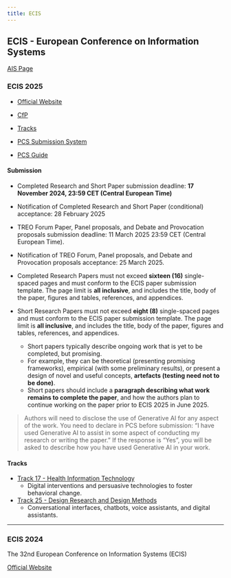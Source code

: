 ```yaml
---
title: ECIS
---
```


## ECIS - European Conference on Information Systems

[AIS Page](https://aisnet.org/page/ECISPage)

### ECIS 2025

- [Official Website](https://ecis2025.eu/)
- [CfP](https://ecis2025.eu/submissions/call-for-papers/)
- [Tracks](https://ecis2025.eu/track-descriptions/)

- [PCS Submission System](https://new.precisionconference.com/submissions)
- [PCS Guide](https://ecis2024.eu/pcs-guide-for-authors/)

#### Submission

- Completed Research and Short Paper submission deadline: **17 November 2024, 23:59 CET (Central European Time)**
- Notification of Completed Research and Short Paper (conditional) acceptance: 28 February 2025
- TREO Forum Paper, Panel proposals, and Debate and Provocation proposals submission deadline: 11 March 2025 23:59 CET (Central European Time).
- Notification of TREO Forum, Panel proposals, and Debate and Provocation proposals acceptance: 25 March 2025.


- Completed Research Papers must not exceed **sixteen (16)** single-spaced pages and must conform to the ECIS paper submission template. The page limit is **all inclusive**, and includes the title, body of the paper, figures and tables, references, and appendices. 
- Short Research Papers  must not exceed **eight (8)** single-spaced pages and must conform to the ECIS paper submission template. The page limit is **all inclusive**, and includes the title, body of the paper, figures and tables, references, and appendices. 
    - Short papers typically describe ongoing work that is yet to be completed, but promising.
    - For example, they can be theoretical (presenting promising frameworks), empirical (with some preliminary results), or present a design of novel and useful concepts, **artefacts (testing need not to be done)**. 
    - Short papers should include a **paragraph describing what work remains to complete the paper**, and how the authors plan to continue working on the paper prior to ECIS 2025 in June 2025.

> Authors will need to disclose the use of Generative AI for any aspect of the work. You need to declare in PCS before submission: “I have used Generative AI to assist in some aspect of conducting my research or writing the paper.” If the response is “Yes”, you will be asked to describe how you have used Generative AI in your work.

#### Tracks

- [Track 17 - Health Information Technology](https://ecis2025.eu/track-descriptions/#toggle-id-17)
    - Digital interventions and persuasive technologies to foster behavioral change.
- [Track 25 - Design Research and Design Methods](https://ecis2025.eu/track-descriptions/#toggle-id-25)
    - Conversational interfaces, chatbots, voice assistants, and digital assistants.


---

### ECIS 2024

The 32nd European Conference on Information Systems (ECIS)  

[Official Website](https://ecis2024.eu/)

